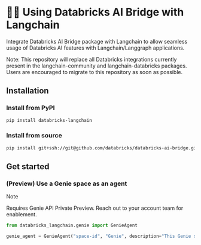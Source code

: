 # 🦜🔗 Using Databricks AI Bridge with Langchain

Integrate Databricks AI Bridge package with Langchain to allow seamless usage of Databricks AI features with Langchain/Langgraph applications.

Note: This repository will replace all Databricks integrations currently present in the langchain-community and langchain-databricks packages. Users are encouraged to migrate to this repository as soon as possible.

## Installation

### Install from PyPI
```sh
pip install databricks-langchain
```

### Install from source

```sh
pip install git+ssh://git@github.com/databricks/databricks-ai-bridge.git#subdirectory=integrations/langchain
```

## Get started

### (Preview) Use a Genie space as an agent

> [!NOTE]
> Requires Genie API Private Preview. Reach out to your account team for enablement. 

```python
from databricks_langchain.genie import GenieAgent

genie_agent = GenieAgent("space-id", "Genie", description="This Genie space has access to sales data in Europe")
```
